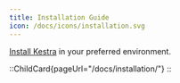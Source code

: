 ```yaml
---
title: Installation Guide
icon: /docs/icons/installation.svg
---
```


[Install Kestra](/docs/installation) in your preferred environment.

::ChildCard{pageUrl="/docs/installation/"}
::